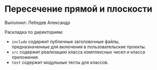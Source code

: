# Пересечение прямой и плоскости

Выполнил: Лебедев Александр

Раскладка по директориям:

  <!-- - `application` содержит реализацию консольного приложения, используещего класс. -->
  - `include` содержит публичные заголовочные файлы, предназначенные для включения в пользовательские проекты.
  - `src` содержит реализацию класса комплексных чисел и класса приложения.
  - `test` содержит модульные тесты для классов.

